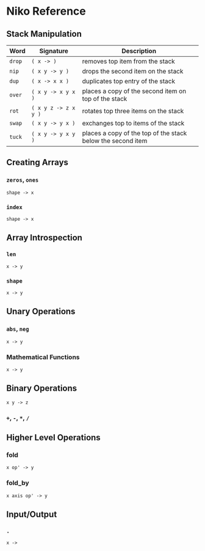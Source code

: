 # Niko Reference

## Stack Manipulation

|Word|Signature|Description|
|---|---|---|
|`drop`|`( x -> )`|removes top item from the stack
|`nip`|`( x y -> y )`|drops the second item on the stack
|`dup`|`( x -> x x )`| duplicates top entry of the stack
| `over`|`( x y -> x y x )`|places a copy of the second item on top of the stack
|`rot`|`( x y z -> z x y )`|rotates top three items on the stack
|`swap`|`( x y -> y x )`|exchanges top to items of the stack
|`tuck`|`( x y -> y x y )`|places a copy of the top of the stack below the second item

## Creating Arrays

### `zeros`, `ones`

`shape -> x`

### `index`

`shape -> x`

## Array Introspection

### `len`

`x -> y`

### `shape`

`x -> y`

## Unary Operations

### `abs`, `neg`

`x -> y`

### Mathematical Functions

`x -> y`

## Binary Operations

`x y -> z`

### `+`, `-`, `*`, `/`

## Higher Level Operations

### fold

`x op' -> y`

### fold_by

`x axis op' -> y`

## Input/Output

### `.`

`x ->`
